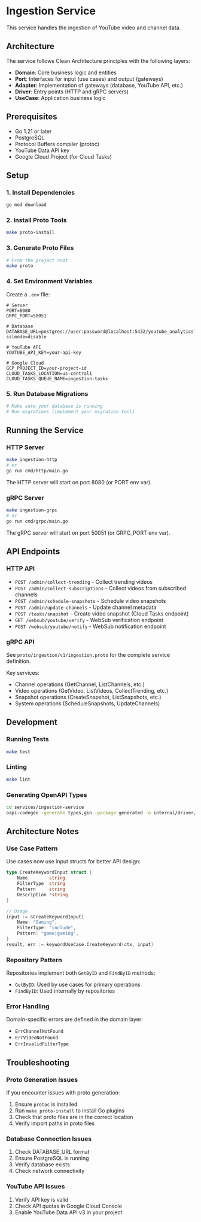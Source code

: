 # Ingestion Service

This service handles the ingestion of YouTube video and channel data.

## Architecture

The service follows Clean Architecture principles with the following layers:

- **Domain**: Core business logic and entities
- **Port**: Interfaces for input (use cases) and output (gateways)
- **Adapter**: Implementation of gateways (database, YouTube API, etc.)
- **Driver**: Entry points (HTTP and gRPC servers)
- **UseCase**: Application business logic

## Prerequisites

- Go 1.21 or later
- PostgreSQL
- Protocol Buffers compiler (protoc)
- YouTube Data API key
- Google Cloud Project (for Cloud Tasks)

## Setup

### 1. Install Dependencies

```bash
go mod download
```

### 2. Install Proto Tools

```bash
make proto-install
```

### 3. Generate Proto Files

```bash
# From the project root
make proto
```

### 4. Set Environment Variables

Create a `.env` file:

```env
# Server
PORT=8080
GRPC_PORT=50051

# Database
DATABASE_URL=postgres://user:password@localhost:5432/youtube_analytics?sslmode=disable

# YouTube API
YOUTUBE_API_KEY=your-api-key

# Google Cloud
GCP_PROJECT_ID=your-project-id
CLOUD_TASKS_LOCATION=us-central1
CLOUD_TASKS_QUEUE_NAME=ingestion-tasks
```

### 5. Run Database Migrations

```bash
# Make sure your database is running
# Run migrations (implement your migration tool)
```

## Running the Service

### HTTP Server

```bash
make ingestion-http
# or
go run cmd/http/main.go
```

The HTTP server will start on port 8080 (or PORT env var).

### gRPC Server

```bash
make ingestion-grpc
# or
go run cmd/grpc/main.go
```

The gRPC server will start on port 50051 (or GRPC_PORT env var).

## API Endpoints

### HTTP API

- `POST /admin/collect-trending` - Collect trending videos
- `POST /admin/collect-subscriptions` - Collect videos from subscribed channels
- `POST /admin/schedule-snapshots` - Schedule video snapshots
- `POST /admin/update-channels` - Update channel metadata
- `POST /tasks/snapshot` - Create video snapshot (Cloud Tasks endpoint)
- `GET /websub/youtube/verify` - WebSub verification endpoint
- `POST /websub/youtube/notify` - WebSub notification endpoint

### gRPC API

See `proto/ingestion/v1/ingestion.proto` for the complete service definition.

Key services:
- Channel operations (GetChannel, ListChannels, etc.)
- Video operations (GetVideo, ListVideos, CollectTrending, etc.)
- Snapshot operations (CreateSnapshot, ListSnapshots, etc.)
- System operations (ScheduleSnapshots, UpdateChannels)

## Development

### Running Tests

```bash
make test
```

### Linting

```bash
make lint
```

### Generating OpenAPI Types

```bash
cd services/ingestion-service
oapi-codegen -generate types,gin -package generated -o internal/driver/http/generated/openapi.gen.go ../../spec/ingestion/http/dist/openapi.yaml
```

## Architecture Notes

### Use Case Pattern

Use cases now use input structs for better API design:

```go
type CreateKeywordInput struct {
    Name        string
    FilterType  string
    Pattern     string
    Description *string
}

// Usage
input := &CreateKeywordInput{
    Name: "Gaming",
    FilterType: "include",
    Pattern: "game|gaming",
}
result, err := keywordUseCase.CreateKeyword(ctx, input)
```

### Repository Pattern

Repositories implement both `GetByID` and `FindByID` methods:
- `GetByID`: Used by use cases for primary operations
- `FindByID`: Used internally by repositories

### Error Handling

Domain-specific errors are defined in the domain layer:
- `ErrChannelNotFound`
- `ErrVideoNotFound`
- `ErrInvalidFilterType`

## Troubleshooting

### Proto Generation Issues

If you encounter issues with proto generation:

1. Ensure `protoc` is installed
2. Run `make proto-install` to install Go plugins
3. Check that proto files are in the correct location
4. Verify import paths in proto files

### Database Connection Issues

1. Check DATABASE_URL format
2. Ensure PostgreSQL is running
3. Verify database exists
4. Check network connectivity

### YouTube API Issues

1. Verify API key is valid
2. Check API quotas in Google Cloud Console
3. Enable YouTube Data API v3 in your project